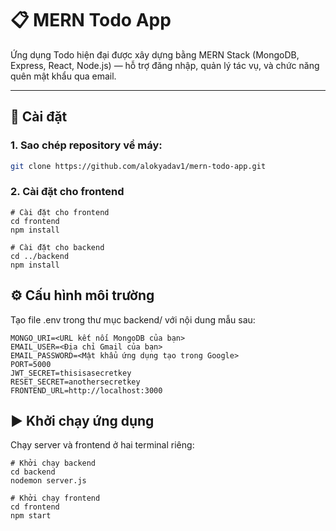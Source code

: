 # 📋 MERN Todo App

Ứng dụng Todo hiện đại được xây dựng bằng MERN Stack (MongoDB, Express, React, Node.js) — hỗ trợ đăng nhập, quản lý tác vụ, và chức năng quên mật khẩu qua email.

---

## 🚀 Cài đặt

### 1. Sao chép repository về máy:
```bash
git clone https://github.com/alokyadav1/mern-todo-app.git
```

### 2. Cài đặt cho frontend
```
# Cài đặt cho frontend
cd frontend
npm install
```

```
# Cài đặt cho backend
cd ../backend
npm install
```

## ⚙️ Cấu hình môi trường
Tạo file .env trong thư mục backend/ với nội dung mẫu sau:
```
MONGO_URI=<URL kết nối MongoDB của bạn>
EMAIL_USER=<Địa chỉ Gmail của bạn>
EMAIL_PASSWORD=<Mật khẩu ứng dụng tạo trong Google>
PORT=5000
JWT_SECRET=thisisasecretkey
RESET_SECRET=anothersecretkey
FRONTEND_URL=http://localhost:3000
```

## ▶️ Khởi chạy ứng dụng
Chạy server và frontend ở hai terminal riêng:
```
# Khởi chạy backend
cd backend
nodemon server.js

# Khởi chạy frontend
cd frontend
npm start
```
